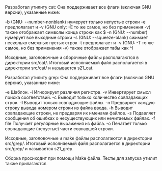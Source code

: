 Разработал утилиту cat: Она поддерживает все флаги (включая GNU версии), указанные ниже:

-b (GNU: --number-nonblank)	нумерует только непустые строки
-e предполагает и -v (GNU only: -E то же самое, но без применения -v) также отображает символы конца строки как $
-n (GNU: --number)	нумерует все выходные строки
-s (GNU: --squeeze-blank)	сжимает несколько смежных пустых строк
-t предполагает и -v (GNU: -T то же самое, но без применения -v) также отображает табы как ^I

Исходные, заголовочные и сборочные файлы располагаются в директории src/cat/.
Итоговый исполняемый файл располагается в директории src/cat/ и называется s21_cat.

Разработал утилиту grep: Она поддерживает все флаги (включая GNU версии), указанные ниже:

-e Шаблон.
-i Игнорирует различия регистра.
-v Инвертирует смысл поиска соответствий.
-c Выводит только количество совпадающих строк.
-l Выводит только совпадающие файлы.
-n Предваряет каждую строку вывода номером строки из файла ввода.
-h Выводит совпадающие строки, не предваряя их именами файлов.
-s Подавляет сообщения об ошибках о несуществующих или нечитаемых файлах.
-f file Получает регулярные выражения из файла.
-o Печатает только совпадающие (непустые) части совпавшей строки.

Исходные, заголовочные и make файлы располагаются в директории src/grep/.
Итоговый исполняемый файл располагается в директории src/grep/ и называется s21_grep.

Сборка просиходит при помощи Make  файла. Тесты для запуска утилит также прилагаются.
